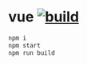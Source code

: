 # vue [![build](https://travis-ci.org/daggerok/vue.svg?branch=master)](https://travis-ci.org/daggerok/vue)

```bash
npm i
npm start
npm run build
```
